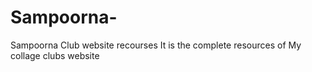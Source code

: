 # Sampoorna-
Sampoorna Club website recourses
It is the complete resources of My collage clubs website 
